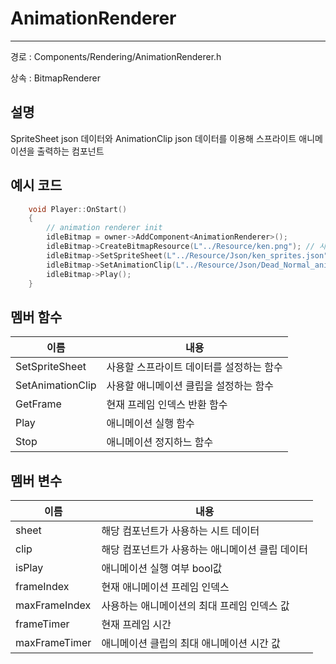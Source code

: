 # AnimationRenderer

---

경로 : Components/Rendering/AnimationRenderer.h

상속 : BitmapRenderer

## 설명

SpriteSheet json 데이터와 AnimationClip json 데이터를 이용해 스프라이트 애니메이션을 출력하는 컴포넌트

## 예시 코드

```cpp
	void Player::OnStart()
	{
		// animation renderer init
		idleBitmap = owner->AddComponent<AnimationRenderer>();
		idleBitmap->CreateBitmapResource(L"../Resource/ken.png"); // 사용할 스프라이트 시트 추가
		idleBitmap->SetSpriteSheet(L"../Resource/Json/ken_sprites.json"); // 사용할 스프라이트 시트 데이터
		idleBitmap->SetAnimationClip(L"../Resource/Json/Dead_Normal_anim.json"); // 애니메이션 클립 데이터
		idleBitmap->Play();
	}
```

## 멤버 함수

| 이름 | 내용 |
| --- | --- |
| SetSpriteSheet | 사용할 스프라이트 데이터를 설정하는 함수 |
| SetAnimationClip | 사용할 애니메이션 클립을 설정하는 함수 |
| GetFrame | 현재 프레임 인덱스 반환 함수 |
| Play | 애니메이션 실행 함수 |
| Stop | 애니메이션 정지하느 함수 |

## 멤버 변수

| 이름 | 내용 |
| --- | --- |
| sheet | 해당 컴포넌트가 사용하는 시트 데이터 |
| clip | 해당 컴포넌트가 사용하는 애니메이션 클립 데이터 |
| isPlay | 애니메이션 실행 여부 bool값 |
| frameIndex | 현재 애니메이션 프레임 인덱스 |
| maxFrameIndex | 사용하는 애니메이션의 최대 프레임 인덱스 값 |
| frameTimer | 현재 프레임 시간 |
| maxFrameTimer | 애니메이션 클립의 최대 애니메이션 시간 값 |